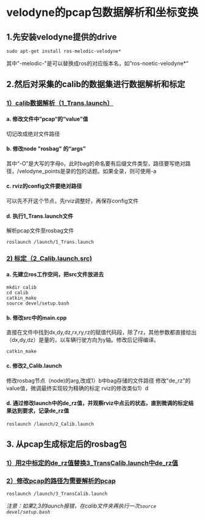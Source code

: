 # velodyne的pcap包数据解析和坐标变换
## 1.先安装velodyne提供的drive
    sudo apt-get install ros-melodic-velodyne*
其中"-melodic-"是可以替换成ros的对应版本名，如”ros-noetic-velodyne*“
## 2.然后对采集的calib的数据集进行数据解析和标定
### <u>1）calib数据解析（1_Trans.launch）</u>
#### a.  修改文件中”pcap“的“value”值
切记改成绝对文件路径
#### b.  修改node "rosbag" 的“args”
其中“-O”是大写的字母o，此时bag的命名要有后缀文件类型，路径要写绝对路径，/velodyne_points是录的包的话题。如果全录，则可使用-a
#### c.  rviz的config文件要绝对路径
可以先不开这个节点，先rviz调整好，再保存config文件
#### d.  执行1_Trans.launch文件
解析pcap文件至rosbag文件

    roslaunch /launch/1_Trans.launch
### <u>2)  标定（2_Calib.launch,src)</u>
#### a.  先建立ros工作空间，把src文件放进去
    mkdir calib
    cd calib
    catkin_make
    source devel/setup.bash
#### b.  修改src中的main.cpp
直接在文件中找到dx,dy,dz,rx,ry,rz的赋值代码段，除了rz，其他参数都直接给出（dx,dy,dz）是量的，以车辆行驶方向为y轴。修改后记得编译。

    catkin_make
#### c.  修改2_Calib.launch
修改rosbag节点（node)的arg,改成1）b中bag存储的文件路径
修改"de_rz"的value值，微调最终实现较为精确的标定
rviz的修改类似1）d
#### d.  通过修改launch中的de_rz值，并观察rviz中点云的状态，直到微调的标定结果达到要求，记录de_rz值
    roslaunch /launch/2_Calib.launch
## 3. 从pcap生成标定后的rosbag包
### <u>1）用2中标定的de_rz值替换3_TransCalib.launch中de_rz值</u>
### <u>2）修改pcap的路径为需要解析的pcap</u>
    roslaunch /launch/3_TransCalib.launch

*注意：如果2,3的launch报错，在calib文件夹再执行一次`source devel/setup.bash`*
